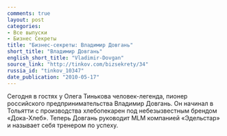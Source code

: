 ```yaml
---
comments: true
layout: post
categories:
- Все выпуски
- Бизнес Секреты
title: "Бизнес-секреты: Владимир Довгань"
short_title: "Владимир Довгань"
english_short_title: "Vladimir-Dovgan"
source_link: "http://tinkov.com/bizsekrety/34"
russia_id: "tinkov_10347"
date_publication: "2010-05-17"
---
```

Сегодня в гостях у Олега Тинькова человек-легенда, пионер российского предпринимательства Владимир Довгань. Он начинал в Тольятти с производства хлебопекарен под небезызвестным брендом «Дока-Хлеб». Теперь Довгань руководит MLM компанией «Эдельстар» и называет себя тренером по успеху.
